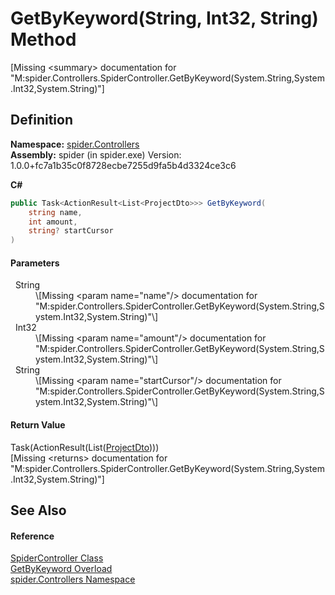 # GetByKeyword(String, Int32, String) Method


\[Missing &lt;summary&gt; documentation for "M:spider.Controllers.SpiderController.GetByKeyword(System.String,System.Int32,System.String)"\]



## Definition
**Namespace:** <a href="9f16cf3d-ca1a-18ca-2f8b-43d73ecc7c0a">spider.Controllers</a>  
**Assembly:** spider (in spider.exe) Version: 1.0.0+fc7a1b35c0f8728ecbe7255d9fa5b4d3324ce3c6

**C#**
``` C#
public Task<ActionResult<List<ProjectDto>>> GetByKeyword(
	string name,
	int amount,
	string? startCursor
)
```



#### Parameters
<dl><dt>  String</dt><dd>\[Missing &lt;param name="name"/&gt; documentation for "M:spider.Controllers.SpiderController.GetByKeyword(System.String,System.Int32,System.String)"\]</dd><dt>  Int32</dt><dd>\[Missing &lt;param name="amount"/&gt; documentation for "M:spider.Controllers.SpiderController.GetByKeyword(System.String,System.Int32,System.String)"\]</dd><dt>  String</dt><dd>\[Missing &lt;param name="startCursor"/&gt; documentation for "M:spider.Controllers.SpiderController.GetByKeyword(System.String,System.Int32,System.String)"\]</dd></dl>

#### Return Value
Task(ActionResult(List(<a href="7153ffa9-75d9-d756-b8b0-dace1841bf5b">ProjectDto</a>)))  
\[Missing &lt;returns&gt; documentation for "M:spider.Controllers.SpiderController.GetByKeyword(System.String,System.Int32,System.String)"\]

## See Also


#### Reference
<a href="393932f4-1d4b-ab60-40af-a0a9e1f1ac78">SpiderController Class</a>  
<a href="cc4d8ad0-8d14-56fe-385c-f6f4374a2c1e">GetByKeyword Overload</a>  
<a href="9f16cf3d-ca1a-18ca-2f8b-43d73ecc7c0a">spider.Controllers Namespace</a>  
